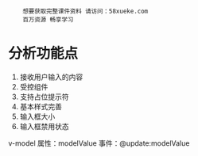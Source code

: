 ```### 此资源由 58学课资源站 收集整理 ###
	想要获取完整课件资料 请访问：58xueke.com
	百万资源 畅享学习

```
# 分析功能点

1. 接收用户输入的内容
2. 受控组件
3. 支持占位提示符
4. 基本样式完善
5. 输入框大小
6. 输入框禁用状态

v-model
属性：modelValue
事件：@update:modelValue
